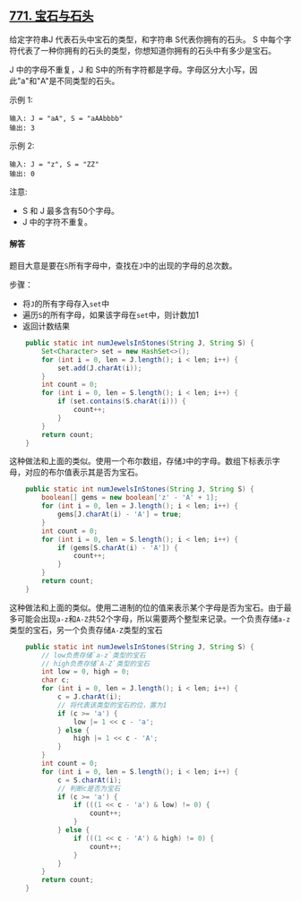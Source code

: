 ## [771. 宝石与石头](https://leetcode-cn.com/problems/jewels-and-stones/)
给定字符串J 代表石头中宝石的类型，和字符串 S代表你拥有的石头。 S 中每个字符代表了一种你拥有的石头的类型，你想知道你拥有的石头中有多少是宝石。

J 中的字母不重复，J 和 S中的所有字符都是字母。字母区分大小写，因此"a"和"A"是不同类型的石头。

示例 1:
```
输入: J = "aA", S = "aAAbbbb"
输出: 3
```

示例 2:
```
输入: J = "z", S = "ZZ"
输出: 0
```

注意:

* S 和 J 最多含有50个字母。
* J 中的字符不重复。

#### 解答
题目大意是要在`S`所有字母中，查找在`J`中的出现的字母的总次数。

步骤：

* 将`J`的所有字母存入`set`中
* 遍历`S`的所有字母，如果该字母在`set`中，则计数加1
* 返回计数结果

```java
    public static int numJewelsInStones(String J, String S) {
        Set<Character> set = new HashSet<>();
        for (int i = 0, len = J.length(); i < len; i++) {
            set.add(J.charAt(i));
        }
        int count = 0;
        for (int i = 0, len = S.length(); i < len; i++) {
            if (set.contains(S.charAt(i))) {
                count++;
            }
        }
        return count;
    }
```

这种做法和上面的类似。使用一个布尔数组，存储`J`中的字母。数组下标表示字母，对应的布尔值表示其是否为宝石。

```java
    public static int numJewelsInStones(String J, String S) {
        boolean[] gems = new boolean['z' - 'A' + 1];
        for (int i = 0, len = J.length(); i < len; i++) {
            gems[J.charAt(i) - 'A'] = true;
        }
        int count = 0;
        for (int i = 0, len = S.length(); i < len; i++) {
            if (gems[S.charAt(i) - 'A']) {
                count++;
            }
        }
        return count;
    }
```

这种做法和上面的类似。使用二进制的位的值来表示某个字母是否为宝石。由于最多可能会出现`a-z`和`A-Z`共52个字母，所以需要两个整型来记录。一个负责存储`a-z`类型的宝石，另一个负责存储`A-Z`类型的宝石

```java
    public static int numJewelsInStones(String J, String S) {
        // low负责存储`a-z`类型的宝石
        // high负责存储`A-Z`类型的宝石
        int low = 0, high = 0;
        char c;
        for (int i = 0, len = J.length(); i < len; i++) {
            c = J.charAt(i);
            // 将代表该类型的宝石的位，置为1
            if (c >= 'a') {
                low |= 1 << c - 'a';
            } else {
                high |= 1 << c - 'A';
            }
        }
        int count = 0;
        for (int i = 0, len = S.length(); i < len; i++) {
            c = S.charAt(i);
            // 判断c是否为宝石
            if (c >= 'a') {
                if (((1 << c - 'a') & low) != 0) {
                    count++;
                }
            } else {
                if (((1 << c - 'A') & high) != 0) {
                    count++;
                }
            }
        }
        return count;
    }
```